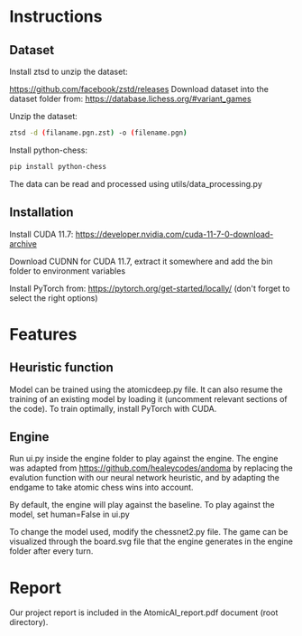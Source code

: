 # Instructions
## Dataset
Install ztsd to unzip the dataset: 

https://github.com/facebook/zstd/releases
Download dataset into the dataset folder from: https://database.lichess.org/#variant_games

Unzip the dataset:
```bash
ztsd -d (filaname.pgn.zst) -o (filename.pgn)
```

Install python-chess:
```bash
pip install python-chess
```

The data can be read and processed using utils/data_processing.py

## Installation

Install CUDA 11.7: https://developer.nvidia.com/cuda-11-7-0-download-archive

Download CUDNN for CUDA 11.7, extract it somewhere and add the bin folder to environment variables

Install PyTorch from: https://pytorch.org/get-started/locally/ (don't forget to select the right options)

# Features

## Heuristic function
Model can be trained using the atomicdeep.py file. It can also resume the training of an existing model by loading it (uncomment relevant sections of the code). To train optimally, install PyTorch with CUDA.

## Engine
Run ui.py inside the engine folder to play against the engine. The engine was adapted from https://github.com/healeycodes/andoma by replacing the evalution function with our neural network heuristic, and by adapting the endgame to take atomic chess wins into account.

By default, the engine will play against the baseline. To play against the model, set human=False in ui.py

To change the model used, modify the chessnet2.py file. The game can be visualized through the board.svg file that the engine generates in the engine folder after every turn.


# Report
Our project report is included in the AtomicAI_report.pdf document (root directory).